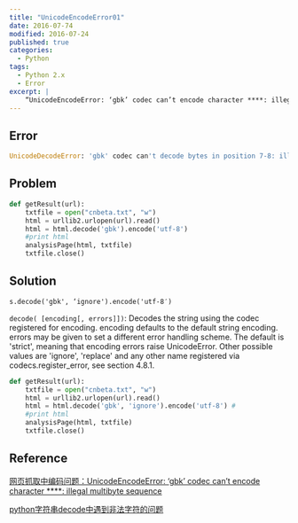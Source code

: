 ```yaml
---
title: "UnicodeEncodeError01"
date: 2016-07-74
modified: 2016-07-24
published: true
categories:
  - Python
tags:
  - Python 2.x
  - Error
excerpt: |
    “UnicodeEncodeError: ‘gbk’ codec can’t encode character ****: illegal multibyte sequence”
---
```


## Error

```python
UnicodeDecodeError: 'gbk' codec can't decode bytes in position 7-8: illegal multibyte sequence
```

## Problem

```python
def getResult(url):
    txtfile = open("cnbeta.txt", "w")
    html = urllib2.urlopen(url).read()
    html = html.decode('gbk').encode('utf-8')
    #print html
    analysisPage(html, txtfile)
    txtfile.close()
```

## Solution

`s.decode('gbk', ‘ignore').encode('utf-8′)`

`decode( [encoding[, errors]])`: Decodes the string using the codec registered for encoding. encoding defaults to the default string encoding. errors may be given to set a different error handling scheme. The default is 'strict', meaning that encoding errors raise UnicodeError. Other possible values are 'ignore', 'replace' and any other name registered via codecs.register_error, see section 4.8.1.

```python
def getResult(url):
    txtfile = open("cnbeta.txt", "w")
    html = urllib2.urlopen(url).read()
    html = html.decode('gbk', 'ignore').encode('utf-8') # 
    #print html
    analysisPage(html, txtfile)
    txtfile.close()
```

## Reference

[网页抓取中编码问题：UnicodeEncodeError: ‘gbk’ codec can’t encode character ****: illegal multibyte sequence](http://ouyangmy.is-programmer.com/posts/38096.html)

[python字符串decode中遇到非法字符的问题](http://www.cnblogs.com/baiyuyang/archive/2011/10/29/2228667.html)
